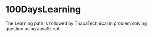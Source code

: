 # 100DaysLearning
The Learning path is  followed by ThapaTechnical in problem solving question using JavaScript
